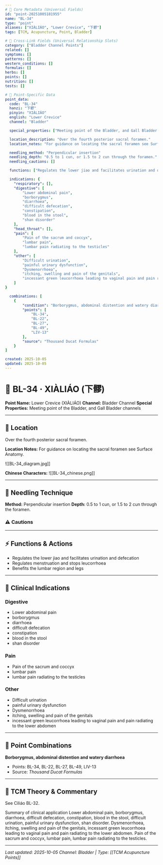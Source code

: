 ```yaml
---
# 🔹 Core Metadata (Universal Fields)
id: "point-20251005181955"
name: "BL-34"
type: "point"
aliases: ["XIÀLIÁO", "Lower Crevice", "下髎"]
tags: [TCM, Acupuncture, Point, Bladder]

# 🔹 Cross-Link Fields (Universal Relationship Slots)
category: ["Bladder Channel Points"]
related: []
symptoms: []
patterns: []
western_conditions: []
formulas: []
herbs: []
points: []
nutrition: []
tests: []

# 🔹 Point-Specific Data
point_data:
  code: "BL-34"
  hanzi: "下髎"
  pinyin: "XIÀLIÁO"
  english: "Lower Crevice"
  channel: "Bladder"

  special_properties: ["Meeting point of the Bladder, and Gall Bladder channels"]

  location_description: "Over the fourth posterior sacral foramen."
  location_notes: "For guidance on locating the sacral foramen see Surface Anatomy."

  needling_method: "Perpendicular insertion"
  needling_depth: "0.5 to 1 cun, or 1.5 to 2 cun through the foramen."
  needling_cautions: []

  functions: ["Regulates the lower jiao and facilitates urination and defecation", "Regulates menstruation and stops leucorrhoea", "Benefits the lumbar region and legs"]

  indications: {
    "respiratory": [],
    "digestive": [
        "Lower abdominal pain",
        "borborygmus",
        "diarrhoea",
        "difficult defecation",
        "constipation",
        "blood in the stool",
        "shan disorder"
    ],
    "head_throat": [],
    "pain": [
        "Pain of the sacrum and coccyx",
        "lumbar pain",
        "lumbar pain radiating to the testicles"
    ],
    "other": [
        "Difficult urination",
        "painful urinary dysfunction",
        "Dysmenorrhoea",
        "itching, swelling and pain of the genitals",
        "incessant green leucorrhoea leading to vaginal pain and pain radiating to the lower abdomen"
    ]
}

  combinations: [
    {
        "condition": "Borborygmus, abdominal distention and watery diarrhoea",
        "points": [
            "BL-34",
            "BL-22",
            "BL-27",
            "BL-49",
            "LIV-13"
        ],
        "source": "Thousand Ducat Formulas"
    }
]

created: 2025-10-05
updated: 2025-10-05
---
```


# 📍 BL-34 · XIÀLIÁO (下髎)

**Point Name:** Lower Crevice (XIÀLIÁO)
**Channel:** Bladder Channel
**Special Properties:** Meeting point of the Bladder, and Gall Bladder channels

---

## 📍 Location

Over the fourth posterior sacral foramen.

**Location Notes:**
For guidance on locating the sacral foramen see Surface Anatomy.

![[BL-34_diagram.jpg]]

**Chinese Characters:** ![[BL-34_chinese.png]]

---

## 🔧 Needling Technique

**Method:** Perpendicular insertion
**Depth:** 0.5 to 1 cun, or 1.5 to 2 cun through the foramen.

### ⚠️ Cautions

---

## ⚡ Functions & Actions
- Regulates the lower jiao and facilitates urination and defecation
- Regulates menstruation and stops leucorrhoea
- Benefits the lumbar region and legs

---

## 🎯 Clinical Indications

### Digestive
- Lower abdominal pain
- borborygmus
- diarrhoea
- difficult defecation
- constipation
- blood in the stool
- shan disorder

### Pain
- Pain of the sacrum and coccyx
- lumbar pain
- lumbar pain radiating to the testicles

### Other
- Difficult urination
- painful urinary dysfunction
- Dysmenorrhoea
- itching, swelling and pain of the genitals
- incessant green leucorrhoea leading to vaginal pain and pain radiating to the lower abdomen

---

## 🔗 Point Combinations

**Borborygmus, abdominal distention and watery diarrhoea**
- Points: BL-34, BL-22, BL-27, BL-49, LIV-13
- Source: *Thousand Ducat Formulas*

---

## 🧬 TCM Theory & Commentary

See Cìliáo BL-32.

Summary of clinical application
Lower abdominal pain, borborygmus, diarrhoea, difficult defecation, constipation, blood in the stool, difficult urination, painful urinary dysfunction, shan disorder.
Dysmenorrhoea, itching, swelling and pain of the genitals, incessant green leucorrhoea leading to vaginal pain and pain radiating to the lower abdomen.
Pain of the sacrum and coccyx, lumbar pain, lumbar pain radiating to the testicles.

---

*Last updated: 2025-10-05*
*Channel: Bladder | Type: [[TCM Acupuncture Points]]*
